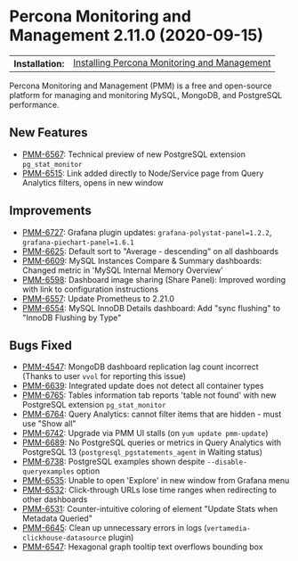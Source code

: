 # Percona Monitoring and Management 2.11.0 (2020-09-15)

<table class="docutils field-list" frame="void" rules="none">
  <colgroup>
    <col class="field-name">
    <col class="field-body">
  </colgroup>
  <tbody valign="top">
    <tr class="field-odd field">
      <th class="field-name">Installation:</th>
      <td class="field-body">
        <a class="reference external" href="https://www.percona.com/doc/percona-monitoring-and-management/2.x/setting-up/">Installing Percona Monitoring and Management</a></td>
    </tr>
  </tbody>
</table>

Percona Monitoring and Management (PMM) is a free and open-source platform for managing and monitoring MySQL, MongoDB, and PostgreSQL performance.

## New Features

- [PMM-6567](https://jira.percona.com/browse/PMM-6567): Technical preview of new PostgreSQL extension `pg_stat_monitor`
- [PMM-6515](https://jira.percona.com/browse/PMM-6515): Link added directly to Node/Service page from Query Analytics filters, opens in new window

## Improvements

- [PMM-6727](https://jira.percona.com/browse/PMM-6727): Grafana plugin updates: `grafana-polystat-panel=1.2.2`, `grafana-piechart-panel=1.6.1`
- [PMM-6625](https://jira.percona.com/browse/PMM-6625): Default sort to "Average - descending" on all dashboards
- [PMM-6609](https://jira.percona.com/browse/PMM-6609): MySQL Instances Compare & Summary dashboards: Changed metric in 'MySQL Internal Memory Overview'
- [PMM-6598](https://jira.percona.com/browse/PMM-6598): Dashboard image sharing (Share Panel): Improved wording with link to configuration instructions
- [PMM-6557](https://jira.percona.com/browse/PMM-6557): Update Prometheus to 2.21.0
- [PMM-6554](https://jira.percona.com/browse/PMM-6554): MySQL InnoDB Details dashboard: Add "sync flushing" to "InnoDB Flushing by Type"

## Bugs Fixed

- [PMM-4547](https://jira.percona.com/browse/PMM-4547): MongoDB dashboard replication lag count incorrect (Thanks to user `vvol` for reporting this issue)
- [PMM-6639](https://jira.percona.com/browse/PMM-6639): Integrated update does not detect all container types
- [PMM-6765](https://jira.percona.com/browse/PMM-6765): Tables information tab reports 'table not found' with new PostgreSQL extension `pg_stat_monitor`
- [PMM-6764](https://jira.percona.com/browse/PMM-6764): Query Analytics: cannot filter items that are hidden - must use "Show all"
- [PMM-6742](https://jira.percona.com/browse/PMM-6742): Upgrade via PMM UI stalls (on `yum update pmm-update`)
- [PMM-6689](https://jira.percona.com/browse/PMM-6689): No PostgreSQL queries or metrics in Query Analytics with PostgreSQL 13 (`postgresql_pgstatements_agent` in Waiting status)
- [PMM-6738](https://jira.percona.com/browse/PMM-6738): PostgreSQL examples shown despite `--disable-queryexamples` option
- [PMM-6535](https://jira.percona.com/browse/PMM-6535): Unable to open 'Explore' in new window from Grafana menu
- [PMM-6532](https://jira.percona.com/browse/PMM-6532): Click-through URLs lose time ranges when redirecting to other dashboards
- [PMM-6531](https://jira.percona.com/browse/PMM-6531): Counter-intuitive coloring of element "Update Stats when Metadata Queried"
- [PMM-6645](https://jira.percona.com/browse/PMM-6645): Clean up unnecessary errors in logs (`vertamedia-clickhouse-datasource` plugin)
- [PMM-6547](https://jira.percona.com/browse/PMM-6547): Hexagonal graph tooltip text overflows bounding box
